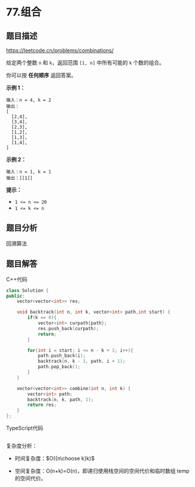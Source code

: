 # 77.组合

## 题目描述 

https://leetcode.cn/problems/combinations/

给定两个整数 `n` 和 `k`，返回范围 `[1, n]` 中所有可能的 `k` 个数的组合。

你可以按 **任何顺序** 返回答案。

 

**示例 1：**

```
输入：n = 4, k = 2
输出：
[
  [2,4],
  [3,4],
  [2,3],
  [1,2],
  [1,3],
  [1,4],
]
```

**示例 2：**

```
输入：n = 1, k = 1
输出：[[1]]
```

 

**提示：**

- `1 <= n <= 20`
- `1 <= k <= n`



## 题目分析

回溯算法



## 题目解答

C++代码

```c++
class Solution {
public:
    vector<vector<int>> res;

    void backtrack(int n, int k, vector<int> path,int start) {
        if(k == 0){
            vector<int> curpath{path};
            res.push_back(curpath);
            return;
        }

        for(int i = start; i <= n - k + 1; i++){
            path.push_back(i);
            backtrack(n, k - 1, path, i + 1);
            path.pop_back();
        }
    }

    vector<vector<int>> combine(int n, int k) {
        vector<int> path;
        backtrack(n, k, path, 1);
        return res;
    }
};
```

TypeScript代码

```typescript

```

复杂度分析：

* 时间复杂度：$O({n\choose k}k)$

* 空间复杂度：O(n+k)=O(n)，即递归使用栈空间的空间代价和临时数组 temp 的空间代价。

  

